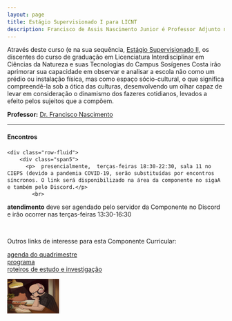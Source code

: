 ```yaml
---
layout: page
title: Estágio Supervisionado I para LICNT
description: Francisco de Assis Nascimento Junior é Professor Adjunto no Campus Sosígenes Costa da Universidade Federal do Sul da Bahia, em Porto Seguro (BA); onde atua na formação de professores e pesquisa as relações entre identidade de gênero/relações étnico-raciais no Ensino de Ciências através das Histórias em Quadrinhos de Super-Heróis
---
```


Através deste curso (e na sua sequência, [Estágio Supervisionado II](https://itxesco.github.io/aulas/ISC0204/index.html), os discentes do curso de graduação em Licenciatura Interdisciplinar em Ciências da Natureza e suas Tecnologias do Campus Sosígenes Costa irão aprimorar sua capacidade em observar e analisar a escola não como um prédio ou instalação física, mas como espaço sócio-cultural, o que significa compreendê-la sob a ótica das culturas, desenvolvendo um olhar capaz de levar em consideração o dinamismo dos fazeres cotidianos, levados a efeito pelos sujeitos que a compõem.


**Professor:** [Dr. Francisco Nascimento](https://itxesco.github.io/pages/about.html)

---

<div class="container">
<h4><a name="contact"></a>Encontros</h4>

    <div class="row-fluid">
        <div class="span5">
          <p>  presencialmente,  terças-feiras 18:30-22:30, sala 11 no CIEPS (devido a pandemia COVID-19, serão substituídas por encontros síncronos. O link será disponibilizado na área da componente no sigaA e também pelo Discord.</p>
            <br>
<p> <b>atendimento</b>
deve ser agendado pelo servidor da Componente no Discord e irão ocorrer nas terças-feiras 13:30-16:30 </p>
<br/>

Outros links de interesse para esta Componente Curricular:  <br/>

  <a href="agenda.html">agenda do quadrimestre</a><br/>
  <a href="programa.html">programa</a><br/>
  <a href="roteiros.html">roteiros de estudo e investigação</a><br/>
</div>
            <div class="span2">
                     <a href="https://youtu.be/5qap5aO4i9A" target="_blank">
                       <img src="/assets/figuras/perfil_lo_fi.jpeg" alt="estudar ouvindo lofi hip hop é relaxante e auxilia sua concentração." width=120 height=80 title="Prof. Dr. Francisco Nascimento" alt="Francisco de Assis Nascimento Junior">
                     </a>
                   </div>
          </div>
</div>
